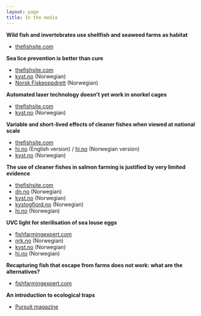 ```yaml
---
layout: page
title: In the media
---
```


**Wild fish and invertebrates use shellfish and seaweed farms as habitat**
* [thefishsite.com](https://thefishsite.com/articles/restorative-aquaculture-shows-we-can-have-more-habitat-and-eat-it-too)

**Sea lice prevention is better than cure**
* [thefishsite.com](https://thefishsite.com/articles/why-sea-lice-prevention-is-better-than-cure)
* [kyst.no](https://www.kyst.no/article/ny-luseforskning-disse-metodene-gir-best-resultat) (Norwegian)
* [Norsk Fiskeoppdrett](https://www.kyst.no/profile/magazines/132787) (Norwegian)

**Automated laser technology doesn't yet work in snorkel cages**
* [thefishsite.com](https://thefishsite.com/articles/study-shoots-down-sea-louse-laser)
* [kyst.no](https://www.kyst.no/article/forskere-saa-ingen-effekt-av-luselaser) (Norwegian)

**Variable and short-lived effects of cleaner fishes when viewed at national scale**
* [thefishsite.com](https://thefishsite.com/articles/paper-questions-cleaner-fish-efficacy)
* [hi.no](https://www.hi.no/en/hi/news/2020/november/study-cleaner-fish-no-magic-bullet-against-salmon-lice) (English version) / [hi.no](https://www.hi.no/hi/nyheter/2020/mars/rensefisk-ingen-universalkur-mot-lakselus) (Norwegian version)
* [kyst.no](https://www.kyst.no/article/studie-rensefisk-ingen-universalkur-mot-lakselus/) (Norwegian)

**The use of cleaner fishes in salmon farming is justified by very limited evidence**
* [thefishsite.com](https://thefishsite.com/articles/study-questions-cleaner-fish-efficiency)
* [dn.no](https://www.dn.no/havbruk/edgar-brun/veterinarinstituttet/frode-oppedal/mener-laksenaringen-ikke-er-barekraftig-ma-si-klarere-ifra/2-1-752295) (Norwegian)
* [kyst.no](https://www.kyst.no/article/etterlyser-dokumentasjon-paa-at-rensefisk-er-effektivt/) (Norwegian)
* [kystogfjord.no](https://www.kystogfjord.no/nyheter/forsiden/Usikker-paa-effekten-av-rensefisk) (Norwegian)
* [hi.no](https://www.hi.no/hi/nyheter/2020/februar/trenger-mer-dokumentasjon-pa-effekten-av-rensefisk-i-kommersielle-laksemerder) (Norwegian)

**UVC light for sterilisation of sea louse eggs**
* [fishfarmingexpert.com](https://www.fishfarmingexpert.com/article/uv-light-could-be-used-in-fight-against-sea-lice)
* [nrk.no](https://www.nrk.no/nordland/mislykket-forsok-med-uv-lys-for-a-ta-knekken-pa-lakselusa.-laksen-ble-skadet-og-solbrent-1.14962964) (Norwegian)
* [kyst.no](https://www.kyst.no/article/kan-ta-knekken-paa-luse-egg-med-uv-lys) (Norwegian)
* [hi.no](https://www.hi.no/hi/nyheter/2020/mars/uv-lys-tar-knekken-pa-lakselus-men-gjor-laksen-solbrent) (Norwegian)

**Recapturing fish that escape from farms does not work: what are the alternatives?**
* [fishfarmingexpert.com](https://www.fishfarmingexpert.com/article/recapture-rethink-required)

**An introduction to ecological traps**
* [Pursuit magazine](https://pursuit.unimelb.edu.au/articles/when-good-animals-make-bad-decisions)




